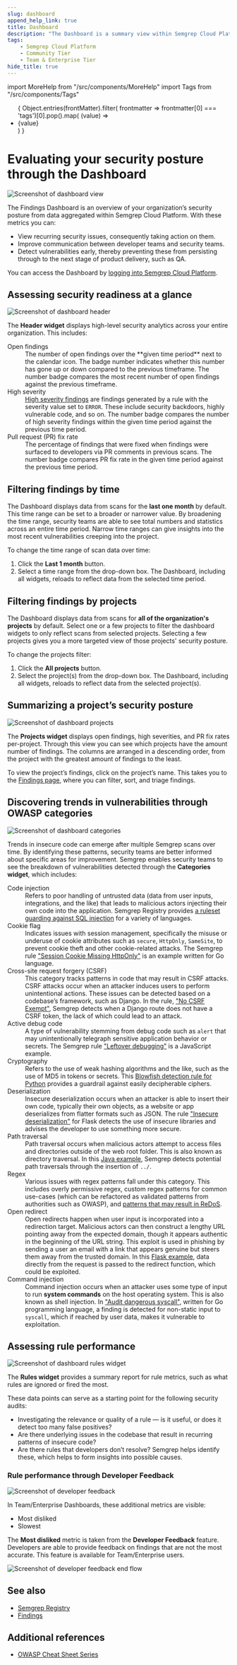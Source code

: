 ```yaml
---
slug: dashboard 
append_help_link: true
title: Dashboard 
description: "The Dashboard is a summary view within Semgrep Cloud Platform to help security teams evaluate their organization's security posture."
tags:
    - Semgrep Cloud Platform
    - Community Tier
    - Team & Enterprise Tier
hide_title: true
---
```


import MoreHelp from "/src/components/MoreHelp"
import Tags from "/src/components/Tags"

<ul id="tag__badge-list">
{
Object.entries(frontMatter).filter(
    frontmatter => frontmatter[0] === 'tags')[0].pop().map(
    (value) => <li class='tag__badge-item'>{value}</li> )
}
</ul>

# Evaluating your security posture through the Dashboard

![Screenshot of dashboard view](/img/dashboard-view.png)

The Findings Dashboard is an overview of your organization’s security posture from data aggregated within Semgrep Cloud Platform. With these metrics you can:

* View recurring security issues, consequently taking action on them.
* Improve communication between developer teams and security teams.
* Detect vulnerabilities early, thereby preventing these from persisting through to the next stage of product delivery, such as QA.

You can access the Dashboard by [logging into Semgrep Cloud Platform](https://semgrep.dev/login?return_path=/manage/projects).

## Assessing security readiness at a glance

![Screenshot of dashboard header](/img/dashboard-header.png)

The **Header widget** displays high-level security analytics across your entire organization. This includes:
<dl>
	<dt>Open findings</dt>
	<dd>The number of open findings over the **given time period** next to the calendar icon. The badge number indicates whether this number has gone up or down compared to the previous timeframe. The number badge compares the most recent number of open findings against the previous timeframe.</dd>
	<dt>High severity</dt>
	<dd><a href='../findings/#understanding-the-findings-data'>High severity findings</a> are findings generated by a rule with the severity value set to <code>ERROR</code>. These include security backdoors, highly vulnerable code, and so on. The number badge compares the number of high severity findings within the given time period against the previous time period.</dd>
	<dt>Pull request (PR) fix rate</dt>
	<dd>The percentage of findings that were fixed when findings were surfaced to developers via PR comments in previous scans. The number badge compares PR fix rate in the given time period against the previous time period.</dd>
</dl>

## Filtering findings by time

The Dashboard displays data from scans for the **last one month** by default. This time range can be set to a broader or narrower value. By broadening the time range, security teams are able to see total numbers and statistics across an entire time period. Narrow time ranges can give insights into the most recent vulnerabilities creeping into the project.

To change the time range of scan data over time:

1. Click the <i class="fa-solid fa-calendar-days"></i> **Last 1 month** button.
2. Select a time range from the drop-down box. The Dashboard, including all widgets, reloads to reflect data from the selected time period.

## Filtering findings by projects

The Dashboard displays data from scans for **all of the organization's projects** by default. Select one or a few projects to filter the dashboard widgets to only reflect scans from selected projects. Selecting a few projects gives you a more targeted view of those projects' security posture.

To change the projects filter:

1. Click the <i class="fa-solid fa-sliders"></i> **All projects** button.
2. Select the project(s) from the drop-down box. The Dashboard, including all widgets, reloads to reflect data from the selected project(s).

## Summarizing a project’s security posture

![Screenshot of dashboard projects](/img/dashboard-project.png)

The **Projects widget** displays open findings, high severities, and PR fix rates per-project. Through this view you can see which projects have the amount number of findings. The columns are arranged in a descending order, from the project with the greatest amount of findings to the least.

To view the project’s findings, click on the project’s name. This takes you to the [Findings page](../findings), where you can filter, sort, and triage findings.

## Discovering trends in vulnerabilities through OWASP categories

![Screenshot of dashboard categories](/img/dashboard-categories.png)

Trends in insecure code can emerge after multiple Semgrep scans over time. By identifying these patterns, security teams are better informed about specific areas for improvement. Semgrep enables security teams to see the breakdown of vulnerabilities detected through the **Categories widget**, which includes:

<dl>
	<dt>Code injection</dt>
	<dd>Refers to poor handling of untrusted data (data from user inputs, integrations, and the like) that leads to malicious actors injecting their own code into the application. Semgrep Registry provides <a href="https://semgrep.dev/p/sql-injection">a ruleset guarding against SQL injection</a> for a variety of languages.</dd>
	<dt>Cookie flag</dt>
	<dd>Indicates issues with session management, specifically the misuse or underuse of cookie attributes such as <code>secure</code>, <code>HttpOnly</code>, <code>SameSite</code>, to prevent cookie theft and other cookie-related attacks. The Semgrep rule <a href="https://semgrep.dev/playground?registry=go.gorilla.security.audit.session-cookie-missing-httponly.session-cookie-missing-httponly">"Session Cookie Missing HttpOnly"</a> is an example written for Go language.</dd>
	<dt>Cross-site request forgery (CSRF)</dt>
	<dd>This category tracks patterns in code that may result in CSRF attacks. CSRF attacks occur when an attacker induces users to perform unintentional actions. These issues can be detected based on a codebase’s framework, such as Django. In the rule, <a href="https://semgrep.dev/playground?registry=python.django.security.audit.csrf-exempt.no-csrf-exempt">"No CSRF Exempt"</a>, Semgrep detects when a Django route does not have a CSRF token, the lack of which could lead to an attack.</dd>
	<dt>Active debug code</dt>
	<dd>A type of vulnerability stemming from debug code such as <code>alert</code> that may unintentionally telegraph sensitive application behavior or secrets. The Semgrep rule <a href="https://semgrep.dev/playground?registry=javascript.lang.best-practice.leftover_debugging.javascript-alert">"Leftover debugging"</a> is a JavaScript example.</dd>
	<dt>Cryptography</dt>
	<dd>Refers to the use of weak hashing algorithms and the like, such as the use of MD5 in tokens or secrets. This <a href="https://semgrep.dev/playground?registry=python.cryptography.security.insecure-cipher-algorithms.insecure-cipher-algorithm-blowfish">Blowfish detection rule for Python</a> provides a guardrail against easily decipherable ciphers.</dd>
	<dt>Deserialization</dt>
	<dd>Insecure deserialization occurs when an attacker is able to insert their own code, typically their own objects, as a website or app deserializes from flatter formats such as JSON. The rule <a href="https://semgrep.dev/playground?registry=python.flask.security.insecure-deserialization.insecure-deserialization">"Insecure deserialization"</a> for Flask detects the use of insecure libraries and advises the developer to use something more secure.</dd>
	<dt>Path traversal</dt>
	<dd>Path traversal occurs when malicious actors attempt to access files and directories outside of the web root folder. This is also known as directory traversal. In this <a href="https://semgrep.dev/playground?registry=java.jax-rs.security.jax-rs-path-traversal.jax-rs-path-traversal">Java example</a>, Semgrep detects potential path traversals through the insertion of <code>../</code>.</dd>
	<dt>Regex</dt>
	<dd>Various issues with regex patterns fall under this category. This includes overly permissive regex, custom regex patterns for common use-cases (which can be refactored as validated patterns from authorities such as OWASP), and <a href="https://semgrep.dev/playground?registry=javascript.lang.security.audit.detect-non-literal-regexp.detect-non-literal-regexp">patterns that may result in ReDoS</a>.</dd>
	<dt>Open redirect</dt>
	<dd>Open redirects happen when user input is incorporated into a redirection target. Malicious actors can then construct a lengthy URL pointing away from the expected domain, though it appears authentic in the beginning of the URL string. This exploit is used in phishing by sending a user an email with a link that appears genuine but steers them away from the trusted domain. In this <a href="https://semgrep.dev/playground?registry=python.flask.security.open-redirect.open-redirect">Flask example</a>, data directly from the request is passed to the redirect function, which could be exploited.</dd>
	<dt>Command injection</dt>
	<dd>Command injection occurs when an attacker uses some type of input to run <strong>system commands</strong> on the host operating system. This is also known as shell injection. In <a href="https://semgrep.dev/playground?registry=go.lang.security.audit.dangerous-syscall-exec.dangerous-syscall-exec">"Audit dangerous syscall"</a>, written for Go programming language, a finding is detected for non-static input to <code>syscall</code>, which if reached by user data, makes it vulnerable to exploitation.</dd>
</dl>

## Assessing rule performance

![Screenshot of dashboard rules widget](/img/dashboard-rules.png)

The **Rules widget** provides a summary report for rule metrics, such as what rules are ignored or fired the most.

These data points can serve as a starting point for the following security audits:

- Investigating the relevance or quality of a rule — is it useful, or does it detect too many false positives?
- Are there underlying issues in the codebase that result in recurring patterns of insecure code?
- Are there rules that developers don’t resolve? Semgrep helps identify these, which helps to form insights into possible causes.

### Rule performance through Developer Feedback

![Screenshot of developer feedback](/img/dashboard-devfeedback.png)

In Team/Enterprise Dashboards, these additional metrics are visible:

* Most disliked
* Slowest

The **Most disliked** metric is taken from the **Developer Feedback** feature. Developers are able to provide feedback on findings that are not the most accurate. This feature is available for Team/Enterprise users.

![Screenshot of developer feedback end flow](/img/dashboard-devfeedback2.png)

## See also

* [Semgrep Registry](https://semgrep.dev/explore)
* [Findings](../findings)

## Additional references

* [OWASP Cheat Sheet Series](https://github.com/OWASP/CheatSheetSeries)

<MoreHelp />

